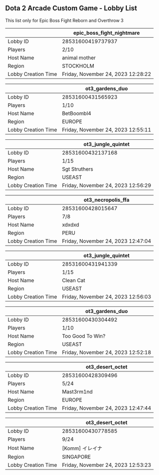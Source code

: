 ## Dota 2 Arcade Custom Game - Lobby List

This list only for Epic Boss Fight Reborn and Overthrow 3

|  | epic_boss_fight_nightmare |
| ------ | ------ |
| Lobby ID | 28531600419737937 |
| Players | 2/10 |
| Host Name | animal mother |
| Region | STOCKHOLM |
| Lobby Creation Time | Friday, November 24, 2023 12:28:22 |


|  | ot3_gardens_duo |
| ------ | ------ |
| Lobby ID | 28531600431565923 |
| Players | 1/10 |
| Host Name | BetBoombl4 |
| Region | EUROPE |
| Lobby Creation Time | Friday, November 24, 2023 12:55:11 |


|  | ot3_jungle_quintet |
| ------ | ------ |
| Lobby ID | 28531600432137168 |
| Players | 1/15 |
| Host Name | Sgt Struthers |
| Region | USEAST |
| Lobby Creation Time | Friday, November 24, 2023 12:56:29 |


|  | ot3_necropolis_ffa |
| ------ | ------ |
| Lobby ID | 28531600428015647 |
| Players | 7/8 |
| Host Name | xdxdxd |
| Region | PERU |
| Lobby Creation Time | Friday, November 24, 2023 12:47:04 |


|  | ot3_jungle_quintet |
| ------ | ------ |
| Lobby ID | 28531600431941339 |
| Players | 1/15 |
| Host Name | Clean Cat |
| Region | USEAST |
| Lobby Creation Time | Friday, November 24, 2023 12:56:03 |


|  | ot3_gardens_duo |
| ------ | ------ |
| Lobby ID | 28531600430304492 |
| Players | 1/10 |
| Host Name | Too Good To Win? |
| Region | USEAST |
| Lobby Creation Time | Friday, November 24, 2023 12:52:18 |


|  | ot3_desert_octet |
| ------ | ------ |
| Lobby ID | 28531600428309496 |
| Players | 5/24 |
| Host Name | Mast3rm1nd |
| Region | EUROPE |
| Lobby Creation Time | Friday, November 24, 2023 12:47:44 |


|  | ot3_desert_octet |
| ------ | ------ |
| Lobby ID | 28531600430778585 |
| Players | 9/24 |
| Host Name | [Komm] イレイナ |
| Region | SINGAPORE |
| Lobby Creation Time | Friday, November 24, 2023 12:53:23 |


